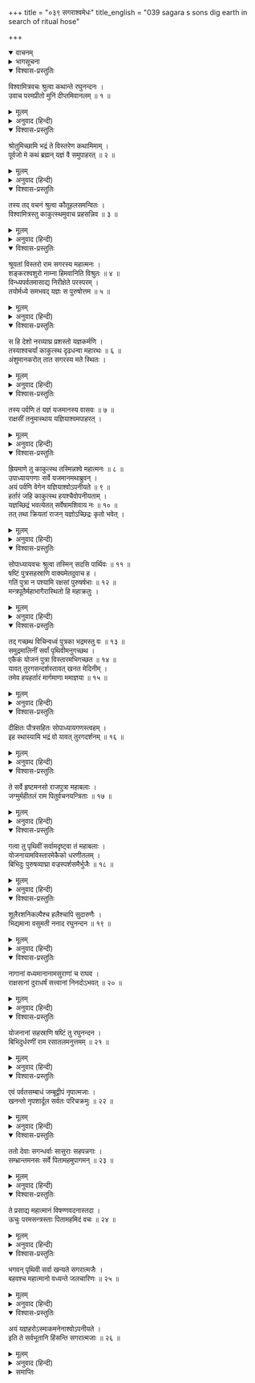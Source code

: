 +++
title = "०३९ सगराश्वमेधः"
title_english = "039 sagara s sons dig earth in search of ritual hose"

+++
<details open><summary>वाचनम्</summary>
<div caption="श्रीराम-हरिसीताराममूर्ति-घनपाठिभ्यां वचनम्" class="audioEmbed" src="https://archive.org/download/Ramayana-recitation-Sriram-harisItArAmamUrti-Ghanapaati-v2/Kanda_1/Kanda_1_BK-039-Sagara_Ashvamedhaha.mp3"></div>
</details>

<details><summary>भागसूचना</summary>

39. इन्द्रके द्वारा राजा सगरके यज्ञसम्बन्धी अश्वका अपहरण, सगरपुत्रोंद्वारा सारी पृथ्वीका भेदन तथा देवताओंका ब्रह्माजीको यह सब समाचार बताना
</details>

<details open><summary>विश्वास-प्रस्तुतिः</summary>

विश्वामित्रवचः श्रुत्वा कथान्ते रघुनन्दनः ।  
उवाच परमप्रीतो मुनिं दीप्तमिवानलम् ॥ १ ॥
</details>

<details><summary>मूलम्</summary>

विश्वामित्रवचः श्रुत्वा कथान्ते रघुनन्दनः ।  
उवाच परमप्रीतो मुनिं दीप्तमिवानलम् ॥ १ ॥
</details>

<details><summary>अनुवाद (हिन्दी)</summary>

विश्वामित्रजीकी कही हुई कथा सुनकर श्रीरामचन्द्रजी बड़े प्रसन्न हुए । उन्होंने कथाके अन्तमें अग्नितुल्य तेजस्वी विश्वामित्र मुनिसे कहा— ॥ १ ॥
</details>

<details open><summary>विश्वास-प्रस्तुतिः</summary>

श्रोतुमिच्छामि भद्रं ते विस्तरेण कथामिमाम् ।  
पूर्वजो मे कथं ब्रह्मन् यज्ञं वै समुपाहरत् ॥ २ ॥
</details>

<details><summary>मूलम्</summary>

श्रोतुमिच्छामि भद्रं ते विस्तरेण कथामिमाम् ।  
पूर्वजो मे कथं ब्रह्मन् यज्ञं वै समुपाहरत् ॥ २ ॥
</details>

<details><summary>अनुवाद (हिन्दी)</summary>

‘ब्रह्मन्! आपका कल्याण हो । मैं इस कथाको विस्तारके साथ सुनना चाहता हूँ । मेरे पूर्वज महाराज सगरने किस प्रकार यज्ञ किया था?’ ॥ २ ॥
</details>

<details open><summary>विश्वास-प्रस्तुतिः</summary>

तस्य तद् वचनं श्रुत्वा कौतूहलसमन्वितः ।  
विश्वामित्रस्तु काकुत्स्थमुवाच प्रहसन्निव ॥ ३ ॥
</details>

<details><summary>मूलम्</summary>

तस्य तद् वचनं श्रुत्वा कौतूहलसमन्वितः ।  
विश्वामित्रस्तु काकुत्स्थमुवाच प्रहसन्निव ॥ ३ ॥
</details>

<details><summary>अनुवाद (हिन्दी)</summary>

उनकी वह बात सुनकर विश्वामित्रजीको बड़ा कौतूहल हुआ । वे यह सोचकर कि मैं जो कुछ कहना चाहता हूँ, उसीके लिये ये प्रश्न कर रहे हैं, जोर-जोरसे हँस पड़े । हँसते हुए-से ही उन्होंने श्रीरामसे कहा— ॥
</details>

<details open><summary>विश्वास-प्रस्तुतिः</summary>

श्रूयतां विस्तरो राम सगरस्य महात्मनः ।  
शङ्करश्वशुरो नाम्ना हिमवानिति विश्रुतः ॥ ४ ॥  
विन्ध्यपर्वतमासाद्य निरीक्षेते परस्परम् ।  
तयोर्मध्ये समभवद् यज्ञः स पुरुषोत्तम ॥ ५ ॥
</details>

<details><summary>मूलम्</summary>

श्रूयतां विस्तरो राम सगरस्य महात्मनः ।  
शङ्करश्वशुरो नाम्ना हिमवानिति विश्रुतः ॥ ४ ॥  
विन्ध्यपर्वतमासाद्य निरीक्षेते परस्परम् ।  
तयोर्मध्ये समभवद् यज्ञः स पुरुषोत्तम ॥ ५ ॥
</details>

<details><summary>अनुवाद (हिन्दी)</summary>

‘राम! तुम महात्मा सगरके यज्ञका विस्तारपूर्वक वर्णन सुनो । पुरुषोत्तम! शङ्करजीके श्वशुर हिमवान् नामसे विख्यात पर्वत विन्ध्याचलतक पहुँचकर तथा विन्ध्यपर्वत हिमवान् तक पहुँचकर दोनों एक-दूसरेको देखते हैं (इन दोनोंके बीचमें दूसरा कोई ऐसा ऊँचा पर्वत नहीं है, जो दोनोंके पारस्परिक दर्शनमें बाधा उपस्थित कर सके) । इन्हीं दोनों पर्वतोंके बीच आर्यावर्तकी पुण्यभूमिमें उस यज्ञका अनुष्ठान हुआ था ॥ ४-५ ॥
</details>

<details open><summary>विश्वास-प्रस्तुतिः</summary>

स हि देशो नरव्याघ्र प्रशस्तो यज्ञकर्मणि ।  
तस्याश्वचर्यां काकुत्स्थ दृढधन्वा महारथः ॥ ६ ॥  
अंशुमानकरोत् तात सगरस्य मते स्थितः ।
</details>

<details><summary>मूलम्</summary>

स हि देशो नरव्याघ्र प्रशस्तो यज्ञकर्मणि ।  
तस्याश्वचर्यां काकुत्स्थ दृढधन्वा महारथः ॥ ६ ॥  
अंशुमानकरोत् तात सगरस्य मते स्थितः ।
</details>

<details><summary>अनुवाद (हिन्दी)</summary>

‘पुरुषसिंह! वही देश यज्ञ करनेके लिये उत्तम माना गया है । तात ककुत्स्थनन्दन! राजा सगरकी आज्ञासे यज्ञिय अश्वकी रक्षाका भार सुदृढ़ धनुर्धर महारथी अंशुमान् ने स्वीकार किया था ॥ ६ १/२ ॥
</details>

<details open><summary>विश्वास-प्रस्तुतिः</summary>

तस्य पर्वणि तं यज्ञं यजमानस्य वासवः ॥ ७ ॥  
राक्षसीं तनुमास्थाय यज्ञियाश्वमपाहरत् ।
</details>

<details><summary>मूलम्</summary>

तस्य पर्वणि तं यज्ञं यजमानस्य वासवः ॥ ७ ॥  
राक्षसीं तनुमास्थाय यज्ञियाश्वमपाहरत् ।
</details>

<details><summary>अनुवाद (हिन्दी)</summary>

‘परंतु पर्वके दिन यज्ञमें लगे हुए राजा सगरके यज्ञसम्बन्धी घोड़ेको इन्द्रने राक्षसका रूप धारण करके चुरा लिया ॥ ७ १/२ ॥
</details>

<details open><summary>विश्वास-प्रस्तुतिः</summary>

ह्रियमाणे तु काकुत्स्थ तस्मिन्नश्वे महात्मनः ॥ ८ ॥  
उपाध्यायगणाः सर्वे यजमानमथाब्रुवन् ।  
अयं पर्वणि वेगेन यज्ञियाश्वोऽपनीयते ॥ ९ ॥  
हर्तारं जहि काकुत्स्थ हयश्चैवोपनीयताम् ।  
यज्ञच्छिद्रं भवत्येतत् सर्वेषामशिवाय नः ॥ १० ॥  
तत् तथा क्रियतां राजन् यज्ञोऽच्छिद्रः कृतो भवेत् ।
</details>

<details><summary>मूलम्</summary>

ह्रियमाणे तु काकुत्स्थ तस्मिन्नश्वे महात्मनः ॥ ८ ॥  
उपाध्यायगणाः सर्वे यजमानमथाब्रुवन् ।  
अयं पर्वणि वेगेन यज्ञियाश्वोऽपनीयते ॥ ९ ॥  
हर्तारं जहि काकुत्स्थ हयश्चैवोपनीयताम् ।  
यज्ञच्छिद्रं भवत्येतत् सर्वेषामशिवाय नः ॥ १० ॥  
तत् तथा क्रियतां राजन् यज्ञोऽच्छिद्रः कृतो भवेत् ।
</details>

<details><summary>अनुवाद (हिन्दी)</summary>

‘काकुत्स्थ! महामना सगरके उस अश्वका अपहरण होते समय समस्त ऋत्विजोंने यजमान सगरसे कहा—‘ककुत्स्थनन्दन! आज पर्वके दिन कोई इस यज्ञसम्बन्धी अश्वको चुराकर बड़े वेगसे लिये जा रहा है । आप चोरको मारिये और घोड़ा वापस लाइये, नहीं तो यज्ञमें विघ्न पड़ जायगा और वह हम सब लोगोंके लिये अमंगलका कारण होगा । राजन्! आप ऐसा प्रयत्न कीजिये, जिससे यह यज्ञ बिना किसी विघ्न-बाधाके परिपूर्ण हो’ ॥
</details>

<details open><summary>विश्वास-प्रस्तुतिः</summary>

सोपाध्यायवचः श्रुत्वा तस्मिन् सदसि पार्थिवः ॥ ११ ॥  
षष्टिं पुत्रसहस्राणि वाक्यमेतदुवाच ह ।  
गतिं पुत्रा न पश्यामि रक्षसां पुरुषर्षभाः ॥ १२ ॥  
मन्त्रपूतैर्महाभागैरास्थितो हि महाक्रतुः ।
</details>

<details><summary>मूलम्</summary>

सोपाध्यायवचः श्रुत्वा तस्मिन् सदसि पार्थिवः ॥ ११ ॥  
षष्टिं पुत्रसहस्राणि वाक्यमेतदुवाच ह ।  
गतिं पुत्रा न पश्यामि रक्षसां पुरुषर्षभाः ॥ १२ ॥  
मन्त्रपूतैर्महाभागैरास्थितो हि महाक्रतुः ।
</details>

<details><summary>अनुवाद (हिन्दी)</summary>

‘उस यज्ञ-सभामें बैठे हुए राजा सगरने उपाध्यायोंकी बात सुनकर अपने साठ हजार पुत्रोंसे कहा—‘पुरुषप्रवर पुत्रो! यह महान् यज्ञ वेदमन्त्रोंसे पवित्र अन्तःकरणवाले महाभाग महात्माओंद्वारा सम्पादित हो रहा है; अतः यहाँ राक्षसोंकी पहुँच हो, ऐसा मुझे नहीं दिखायी देता (अतः यह अश्व चुरानेवाला कोई देवकोटिका पुरुष होगा) ॥
</details>

<details open><summary>विश्वास-प्रस्तुतिः</summary>

तद् गच्छथ विचिन्वध्वं पुत्रका भद्रमस्तु वः ॥ १३ ॥  
समुद्रमालिनीं सर्वां पृथिवीमनुगच्छथ ।  
एकैकं योजनं पुत्रा विस्तारमभिगच्छत ॥ १४ ॥  
यावत् तुरगसन्दर्शस्तावत् खनत मेदिनीम् ।  
तमेव हयहर्तारं मार्गमाणा ममाज्ञया ॥ १५ ॥
</details>

<details><summary>मूलम्</summary>

तद् गच्छथ विचिन्वध्वं पुत्रका भद्रमस्तु वः ॥ १३ ॥  
समुद्रमालिनीं सर्वां पृथिवीमनुगच्छथ ।  
एकैकं योजनं पुत्रा विस्तारमभिगच्छत ॥ १४ ॥  
यावत् तुरगसन्दर्शस्तावत् खनत मेदिनीम् ।  
तमेव हयहर्तारं मार्गमाणा ममाज्ञया ॥ १५ ॥
</details>

<details><summary>अनुवाद (हिन्दी)</summary>

‘अतः पुत्रो! तुमलोग जाओ, घोड़ेकी खोज करो । तुम्हारा कल्याण हो । समुद्रसे घिरी हुई इस सारी पृथ्वीको छान डालो । एक-एक योजन विस्तृत भूमिको बाँटकर उसका चप्पा-चप्पा देख डालो । जबतक घोड़ेका पता न लग जाय, तबतक मेरी आज्ञासे इस पृथ्वीको खोदते रहो । इस खोदनेका एक ही लक्ष्य है—उस अश्वके चोरको ढूँढ़ निकालना ॥ १३—१५ ॥
</details>

<details open><summary>विश्वास-प्रस्तुतिः</summary>

दीक्षितः पौत्रसहितः सोपाध्यायगणस्त्वहम् ।  
इह स्थास्यामि भद्रं वो यावत् तुरगदर्शनम् ॥ १६ ॥
</details>

<details><summary>मूलम्</summary>

दीक्षितः पौत्रसहितः सोपाध्यायगणस्त्वहम् ।  
इह स्थास्यामि भद्रं वो यावत् तुरगदर्शनम् ॥ १६ ॥
</details>

<details><summary>अनुवाद (हिन्दी)</summary>

‘मैं यज्ञकी दीक्षा ले चुका हूँ, अतः स्वयं उसे ढूँढ़नेके लिये नहीं जा सकता; इसलिये जबतक उस अश्वका दर्शन न हो, तबतक मैं उपाध्यायों और पौत्र अंशुमान‍्के साथ यहीं रहूँगा’ ॥ १६ ॥
</details>

<details open><summary>विश्वास-प्रस्तुतिः</summary>

ते सर्वे हृष्टमनसो राजपुत्रा महाबलाः ।  
जग्मुर्महीतलं राम पितुर्वचनयन्त्रिताः ॥ १७ ॥
</details>

<details><summary>मूलम्</summary>

ते सर्वे हृष्टमनसो राजपुत्रा महाबलाः ।  
जग्मुर्महीतलं राम पितुर्वचनयन्त्रिताः ॥ १७ ॥
</details>

<details><summary>अनुवाद (हिन्दी)</summary>

‘श्रीराम! पिताके आदेशरूपी बन्धनसे बँधकर वे सभी महाबली राजकुमार मन-ही-मन हर्षका अनुभव करते हुए भूतलपर विचरने लगे ॥ १७ ॥
</details>

<details open><summary>विश्वास-प्रस्तुतिः</summary>

गत्वा तु पृथिवीं सर्वामदृष्ट्वा तं महाबलाः ।  
योजनायामविस्तारमेकैको धरणीतलम् ।  
बिभिदुः पुरुषव्याघ्रा वज्रस्पर्शसमैर्भुजैः ॥ १८ ॥
</details>

<details><summary>मूलम्</summary>

गत्वा तु पृथिवीं सर्वामदृष्ट्वा तं महाबलाः ।  
योजनायामविस्तारमेकैको धरणीतलम् ।  
बिभिदुः पुरुषव्याघ्रा वज्रस्पर्शसमैर्भुजैः ॥ १८ ॥
</details>

<details><summary>अनुवाद (हिन्दी)</summary>

‘सारी पृथ्वीका चक्कर लगानेके बाद भी उस अश्वको न देखकर उन महाबली पुरुषसिंह राजपुत्रोंने प्रत्येकके हिस्सेमें एक-एक योजन भूमिका बँटवारा करके अपनी भुजाओंद्वारा उसे खोदना आरम्भ किया । उनकी उन भुजाओंका स्पर्श वज्रके स्पर्शकी भाँति दुस्सह था ॥ १८ ॥
</details>

<details open><summary>विश्वास-प्रस्तुतिः</summary>

शूलैरशनिकल्पैश्च हलैश्चापि सुदारुणैः ।  
भिद्यमाना वसुमती ननाद रघुनन्दन ॥ १९ ॥
</details>

<details><summary>मूलम्</summary>

शूलैरशनिकल्पैश्च हलैश्चापि सुदारुणैः ।  
भिद्यमाना वसुमती ननाद रघुनन्दन ॥ १९ ॥
</details>

<details><summary>अनुवाद (हिन्दी)</summary>

‘रघुनन्दन! उस समय वज्रतुल्य शूलों और अत्यन्त दारुण हलोंद्वारा सब ओरसे विदीर्ण की जाती हुई वसुधा आर्तनाद करने लगी ॥ १९ ॥
</details>

<details open><summary>विश्वास-प्रस्तुतिः</summary>

नागानां वध्यमानानामसुराणां च राघव ।  
राक्षसानां दुराधर्षं सत्त्वानां निनदोऽभवत् ॥ २० ॥
</details>

<details><summary>मूलम्</summary>

नागानां वध्यमानानामसुराणां च राघव ।  
राक्षसानां दुराधर्षं सत्त्वानां निनदोऽभवत् ॥ २० ॥
</details>

<details><summary>अनुवाद (हिन्दी)</summary>

‘रघुवीर! उन राजकुमारोंद्वारा मारे जाते हुए नागों, असुरों, राक्षसों तथा दूसरे-दूसरे प्राणियोंका भयंकर आर्तनाद गूँजने लगा ॥ २० ॥
</details>

<details open><summary>विश्वास-प्रस्तुतिः</summary>

योजनानां सहस्राणि षष्टिं तु रघुनन्दन ।  
बिभिदुर्धरणीं राम रसातलमनुत्तमम् ॥ २१ ॥
</details>

<details><summary>मूलम्</summary>

योजनानां सहस्राणि षष्टिं तु रघुनन्दन ।  
बिभिदुर्धरणीं राम रसातलमनुत्तमम् ॥ २१ ॥
</details>

<details><summary>अनुवाद (हिन्दी)</summary>

‘रघुकुलको आनन्दित करनेवाले श्रीराम! उन्होंने साठ हजार योजनकी भूमि खोद डाली । मानो वे सर्वोत्तम रसातलका अनुसंधान कर रहे हों ॥ २१ ॥
</details>

<details open><summary>विश्वास-प्रस्तुतिः</summary>

एवं पर्वतसम्बाधं जम्बूद्वीपं नृपात्मजाः ।  
खनन्तो नृपशार्दूल सर्वतः परिचक्रमुः ॥ २२ ॥
</details>

<details><summary>मूलम्</summary>

एवं पर्वतसम्बाधं जम्बूद्वीपं नृपात्मजाः ।  
खनन्तो नृपशार्दूल सर्वतः परिचक्रमुः ॥ २२ ॥
</details>

<details><summary>अनुवाद (हिन्दी)</summary>

‘नृपश्रेष्ठ राम! इस प्रकार पर्वतोंसे युक्त जम्बूद्वीपकी भूमि खोदते हुए वे राजकुमार सब ओर चक्कर लगाने लगे ॥
</details>

<details open><summary>विश्वास-प्रस्तुतिः</summary>

ततो देवाः सगन्धर्वाः सासुराः सहपन्नगाः ।  
सम्भ्रान्तमनसः सर्वे पितामहमुपागमन् ॥ २३ ॥
</details>

<details><summary>मूलम्</summary>

ततो देवाः सगन्धर्वाः सासुराः सहपन्नगाः ।  
सम्भ्रान्तमनसः सर्वे पितामहमुपागमन् ॥ २३ ॥
</details>

<details><summary>अनुवाद (हिन्दी)</summary>

‘इसी समय गन्धर्वों, असुरों और नागोंसहित सम्पूर्ण देवता मन-ही-मन घबरा उठे और ब्रह्माजीके पास गये ॥ २३ ॥
</details>

<details open><summary>विश्वास-प्रस्तुतिः</summary>

ते प्रसाद्य महात्मानं विषण्णवदनास्तदा ।  
ऊचुः परमसन्त्रस्ताः पितामहमिदं वचः ॥ २४ ॥
</details>

<details><summary>मूलम्</summary>

ते प्रसाद्य महात्मानं विषण्णवदनास्तदा ।  
ऊचुः परमसन्त्रस्ताः पितामहमिदं वचः ॥ २४ ॥
</details>

<details><summary>अनुवाद (हिन्दी)</summary>

‘उनके मुखपर विषाद छा रहा था । वे भयसे अत्यन्त संत्रस्त हो गये थे । उन्होंने महात्मा ब्रह्माजीको प्रसन्न करके इस प्रकार कहा— ॥ २४ ॥
</details>

<details open><summary>विश्वास-प्रस्तुतिः</summary>

भगवन् पृथिवी सर्वा खन्यते सगरात्मजैः ।  
बहवश्च महात्मानो वध्यन्ते जलचारिणः ॥ २५ ॥
</details>

<details><summary>मूलम्</summary>

भगवन् पृथिवी सर्वा खन्यते सगरात्मजैः ।  
बहवश्च महात्मानो वध्यन्ते जलचारिणः ॥ २५ ॥
</details>

<details><summary>अनुवाद (हिन्दी)</summary>

‘भगवन्! सगरके पुत्र इस सारी पृथ्वीको खोदे डालते हैं और बहुत-से महात्माओं तथा जलचारी जीवोंका वध कर रहे हैं ॥ २५ ॥
</details>

<details open><summary>विश्वास-प्रस्तुतिः</summary>

अयं यज्ञहरोऽस्माकमनेनाश्वोऽपनीयते ।  
इति ते सर्वभूतानि हिंसन्ति सगरात्मजाः ॥ २६ ॥
</details>

<details><summary>मूलम्</summary>

अयं यज्ञहरोऽस्माकमनेनाश्वोऽपनीयते ।  
इति ते सर्वभूतानि हिंसन्ति सगरात्मजाः ॥ २६ ॥
</details>

<details><summary>अनुवाद (हिन्दी)</summary>

‘यह हमारे यज्ञमें विघ्न डालनेवाला है । यह हमारा अश्व चुराकर ले जाता है’ ऐसा कहकर वे सगरके पुत्र समस्त प्राणियोंकी हिंसा कर रहे हैं’ ॥ २६ ॥
</details>

<details><summary>समाप्तिः</summary>

इत्यार्षे श्रीमद्रामायणे वाल्मीकीये आदिकाव्ये बालकाण्डे एकोनचत्वारिंशः सर्गः ॥ ३९ ॥  
इस प्रकार श्रीवाल्मीकिनिर्मित आर्षरामायण आदिकाव्यके बालकाण्डमें उनतालीसवाँ सर्ग पूरा हुआ ॥ ३९ ॥
</details>


